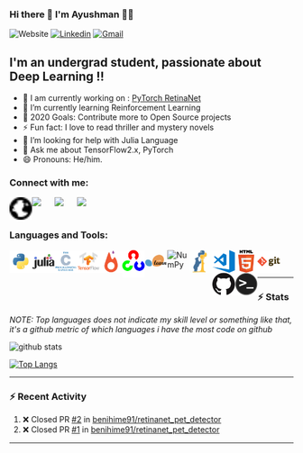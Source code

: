### Hi there 👋 I'm Ayushman 👨‍💻

![Website](https://img.shields.io/website?color=%2348DAD0&label=BLOG&logo=Micro.blog&logoColor=%2348DAD0&style=for-the-badge&url=https%3A%2F%2Fbenihime91.github.io%2Fblog%2F)
[![Linkedin](https://img.shields.io/badge/linkedin-%230077B5.svg?&style=for-the-badge&logo=linkedin&logoColor=white)](https://www.linkedin.com/in/ayushman-buragohain-2145a7184/)
[![Gmail](https://img.shields.io/badge/gmail-D14836?&style=for-the-badge&logo=gmail&logoColor=white)](mailto:aburagohain160@gmail.com?subject=Hello%20Ayushman,%20From%20Github)



## I'm an undergrad student, passionate about Deep Learning !!

- 🔭 I am currently working on : [PyTorch RetinaNet](https://github.com/benihime91/pytorch_retinanet)
- 🌱 I’m currently learning Reinforcement Learning
- 🥅 2020 Goals: Contribute more to Open Source projects
- ⚡ Fun fact: I love to read thriller and mystery novels
- 🤔 I’m looking for help with Julia Language
- 💬 Ask me about TensorFlow2.x, PyTorch
- 😄 Pronouns: He/him.

### **Connect with me**:
[<img align="left" width="40px" src="https://raw.githubusercontent.com/iconic/open-iconic/master/svg/globe.svg" />][website]
[<img align="left" width="40px" src="https://cdn.jsdelivr.net/npm/simple-icons@v3/icons/twitter.svg" />][twitter]
[<img align="left" width="40px" src="https://cdn.jsdelivr.net/npm/simple-icons@v3/icons/linkedin.svg" />][linkedin]
[<img align="left" width="40px" src="https://cdn.jsdelivr.net/npm/simple-icons@v3/icons/instagram.svg" />][instagram]

<br />
<br />

### **Languages and Tools**:

<img align="left" alt="Python" width="40px" src="https://raw.githubusercontent.com/github/explore/80688e429a7d4ef2fca1e82350fe8e3517d3494d/topics/python/python.png" />
<img align="left" alt="Julia" width="40px" src="https://raw.githubusercontent.com/github/explore/49e13f12be05e7e3f3616bb7a5030d70b259f320/topics/julia/julia.png">
<img align="left" alt="C" width="40px" src="https://raw.githubusercontent.com/github/explore/80688e429a7d4ef2fca1e82350fe8e3517d3494d/topics/c/c.png">
<img align="left" alt="TensorFlow" width="40px" src="https://raw.githubusercontent.com/github/explore/80688e429a7d4ef2fca1e82350fe8e3517d3494d/topics/tensorflow/tensorflow.png" />
<img align="left" alt="PyTorch" width="40px" src="images/kisspng-pytorch-recurrent-neural-network-deep-learning-mni-a-floating-5aedd5f81c6265.8807904515255362481163.png"/>
<img align="left" alt="OpenCV" width="40px" src="images/cv2.png"/>
<img align="left" alt="Scikit-Learn" width="40px" src="https://raw.githubusercontent.com/github/explore/80688e429a7d4ef2fca1e82350fe8e3517d3494d/topics/scikit-learn/scikit-learn.png"/>
<img align="left" alt="NumPy" width="40px" src="https://user-images.githubusercontent.com/50221806/86498201-a8bd8680-bd39-11ea-9d08-66b610a8dc01.png"/>
<img align="left" alt="NumPy" width="40px" src="images/pandas.png"/>
<img align="left" alt="Visual Studio Code" width="40px" src="https://raw.githubusercontent.com/github/explore/80688e429a7d4ef2fca1e82350fe8e3517d3494d/topics/visual-studio-code/visual-studio-code.png" />
<img align="left" alt="HTML5" width="40px" src="https://raw.githubusercontent.com/github/explore/80688e429a7d4ef2fca1e82350fe8e3517d3494d/topics/html/html.png" />
<img align="left" alt="Git" width="40px" src="https://raw.githubusercontent.com/github/explore/80688e429a7d4ef2fca1e82350fe8e3517d3494d/topics/git/git.png" />
<img align="left" alt="GitHub" width="40px" src="https://raw.githubusercontent.com/github/explore/78df643247d429f6cc873026c0622819ad797942/topics/github/github.png" />
<img align="left" alt="Terminal" width="40px" src="https://raw.githubusercontent.com/github/explore/80688e429a7d4ef2fca1e82350fe8e3517d3494d/topics/terminal/terminal.png" />


<br />
<br />

---

### ⚡️ **Stats**

*NOTE: Top languages does not indicate my skill level or something like that, it's a github metric of which languages i have the most code on github*


![github stats](https://github-readme-stats-five-murex.vercel.app/api?username=benihime91&show_icons=true&theme=dracula)


[![Top Langs](https://github-readme-stats-five-murex.vercel.app/api/top-langs?username=benihime91&&theme=dracula&layout=compact)](https://github.com/anuraghazra/github-readme-stats)

<!-- [![willianrod's wakatime stats](https://github-readme-stats-five-murex.vercel.app/api/wakatime?username=Benihime91&theme=dracula)](https://github.com/anuraghazra/github-readme-stats) -->

---

### :zap: Recent Activity

<!--START_SECTION:activity-->
1. ❌ Closed PR [#2](https://github.com/benihime91/retinanet_pet_detector/pull/2) in [benihime91/retinanet_pet_detector](https://github.com/benihime91/retinanet_pet_detector)
2. ❌ Closed PR [#1](https://github.com/benihime91/retinanet_pet_detector/pull/1) in [benihime91/retinanet_pet_detector](https://github.com/benihime91/retinanet_pet_detector)
<!--END_SECTION:activity-->

---


[website]: https://benihime91.github.io/blog/
[linkedin]: https://www.linkedin.com/in/ayushman-buragohain-2145a7184/
[instagram]: https://www.instagram.com/_ayushman160_/
[twitter]: https://twitter.com/Ayushma75139217
[token]: 65edbf05a1ac2b4787d1fa953cd9108b3ea3addf

